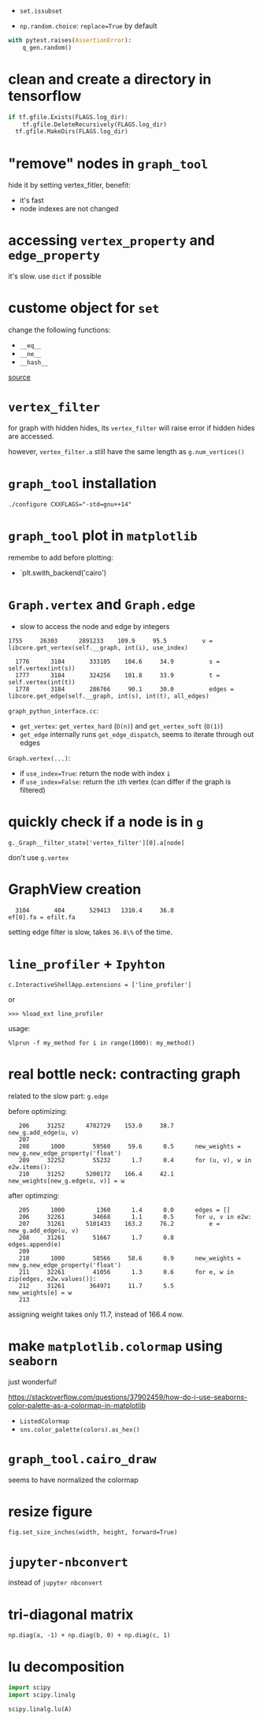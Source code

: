 - `set.issubset`

- `np.random.choice`: `replace=True` by default

```python
with pytest.raises(AssertionError):
    q_gen.random()
```

# clean and create a directory in tensorflow

```python
if tf.gfile.Exists(FLAGS.log_dir):
    tf.gfile.DeleteRecursively(FLAGS.log_dir)
  tf.gfile.MakeDirs(FLAGS.log_dir)
```

# "remove" nodes in `graph_tool`

hide it by setting vertex_fitler, benefit:

- it's fast
- node indexes are not changed

# accessing `vertex_property` and `edge_property`

it's slow. use `dict` if possible

# custome object for `set`

change the following functions:

- `__eq__`
- `__ne__`
- `__hash__`

[source](https://stackoverflow.com/questions/5754440/performing-set-operations-on-custom-classes-in-python)

# `vertex_filter`

for graph with hidden hides, its `vertex_filter` will raise error if hidden hides are accessed. 

however, `vertex_filter.a` still have the same length as `g.num_vertices()`

# `graph_tool` installation

`./configure CXXFLAGS="-std=gnu++14"`


# `graph_tool` plot in `matplotlib`

remembe to add before plotting:

- `plt.swith_backend('cairo')

# `Graph.vertex` and `Graph.edge`

- slow to access the node and edge by integers

```
1755     26303      2891233    109.9     95.5          v = libcore.get_vertex(self.__graph, int(i), use_index)
```

```
  1776      3184       333105    104.6     34.9          s = self.vertex(int(s))
  1777      3184       324256    101.8     33.9          t = self.vertex(int(t))
  1778      3184       286766     90.1     30.0          edges = libcore.get_edge(self.__graph, int(s), int(t), all_edges)
```

`graph_python_interface.cc`: 

- `get_vertex`: `get_vertex_hard` (`O(n)`) and `get_vertex_soft` (`O(1)`)
- `get_edge` internally runs `get_edge_dispatch`, seems to iterate through out edges

`Graph.vertex(...)`: 

- if `use_index=True`: return the node with index `i`
- if `use_index=False`: return the `i`th vertex (can differ if the graph is filtered)

# quickly check if a node is in `g`

`g._Graph__filter_state['vertex_filter'][0].a[node]`

don't use `g.vertex`

# GraphView creation

```
  3104       404       529413   1310.4     36.8                      ef[0].fa = efilt.fa
```
setting edge filter is slow, takes `36.8\%` of the time. 


# `line_profiler` + `Ipyhton`

`c.InteractiveShellApp.extensions = ['line_profiler']`

or 

`>>> %load_ext line_profiler`

usage:

`%lprun -f my_method for i in range(1000): my_method()`

# real bottle neck: contracting graph

related to the slow part: `g.edge`

before optimizing:

```
   206     31252      4782729    153.0     38.7          new_g.add_edge(u, v)
   207
   208      1000        59560     59.6      0.5      new_weights = new_g.new_edge_property('float')
   209     32252        55232      1.7      0.4      for (u, v), w in e2w.items():
   210     31252      5200172    166.4     42.1          new_weights[new_g.edge(u, v)] = w
```

after optimzing:

```
   205      1000         1360      1.4      0.0      edges = []
   206     32261        34668      1.1      0.5      for u, v in e2w:
   207     31261      5101433    163.2     76.2          e = new_g.add_edge(u, v)
   208     31261        51667      1.7      0.8          edges.append(e)
   209
   210      1000        58566     58.6      0.9      new_weights = new_g.new_edge_property('float')
   211     32261        41056      1.3      0.6      for e, w in zip(edges, e2w.values()):
   212     31261       364971     11.7      5.5          new_weights[e] = w
   213
```

assigning weight takes only 11.7, instead of 166.4 now. 


# make `matplotlib.colormap` using `seaborn`

just wonderful!

https://stackoverflow.com/questions/37902459/how-do-i-use-seaborns-color-palette-as-a-colormap-in-matplotlib

- `ListedColormap`
- `sns.color_palette(colors).as_hex()`

# `graph_tool.cairo_draw`

seems to have normalized the colormap

# resize figure

`fig.set_size_inches(width, height, forward=True)`

# `jupyter-nbconvert`

instead of `jupyter nbconvert`

# tri-diagonal matrix

`np.diag(a, -1) + np.diag(b, 0) + np.diag(c, 1)`

# lu decomposition

```python
import scipy
import scipy.linalg

scipy.linalg.lu(A)
```

